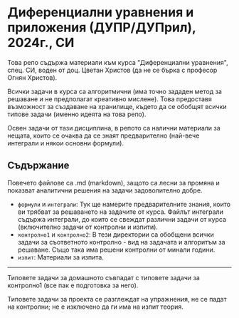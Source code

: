 # Диференциални уравнения и приложения (ДУПР/ДУПрил), 2024г., СИ

Това репо съдържа материали към курса "Диференциални уравнения", спец. СИ, воден от доц. Цветан Христов (да не се бърка с професор Огнян Христов).

Всички задачи в курса са алгоритмични (има точно зададен метод за решаване и не предполагат креативно мислене). Това предоставя възможност за създаване на хранилище, където да се обобщят всички типове задачи (именно идеята на това репо).

Освен задачи от тази дисциплина, в репото са налични материали за нещата, които се очаква да се знаят предварително (най-вече интеграли и някои основни формули).

## Съдържание

Повечето файлове са .md (markdown), защото са лесни за промяна и показват аналитични решения на задачи задоволително добре.

- `формули` и `интеграли`: Тук ще намерите предварителните знания, които ви трябват за решаването на задачите от курса. Файлът интеграли съдържа интеграли, до които се свеждат различни задачи от курса (включително задачи от контролни и изпити).
- `контролно1` и `контролно2`: В тези директории са обобщени всички задачи за съответното контролно - вид на задачата и алгоритъм за решаване. Също така има решени контролни от минали години.
- `изпит`: Материали за изпита.

---

Типовете задачи за домашното съвпадат с типовете задачи за контролно1 (все пак е подготовка за него).

Типовете задачи за проекта се разглеждат на упражнения, не се падат на контролни; не е изключено да ги има на изпит теория.